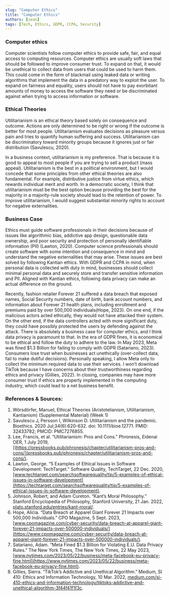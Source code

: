 ```yaml
---
slug: "Computer Ethics"
title: "Computer Ethics"
authors: [sean]
tags: [Tech, Ethics, GDPR, CCPA, Security] 
---
```



### Computer ethics

Computer scientists follow computer ethics to provide safe, fair, and equal access to computing resources. Computer ethics are usually soft laws that should be followed to improve consumer trust. To expand on that, it would be unethical to collect data from users that could be used to harm them. This could come in the form of blackmail using leaked data or writing algorithms that implement the data in a predatory way to exploit the user. To expand on fairness and equality, users should not have to pay exorbitant amounts of money to access the software they need or be discriminated against when trying to access information or software.
 
### Ethical Theories 

Utilitarianism is an ethical theory based solely on consequence and outcome. Actions are only determined to be right or wrong if the outcome is better for most people. Utilitarianism evaluates decisions as pleasure versus pain and tries to quantify human suffering and success. Utilitarianism can be discriminatory toward minority groups because it ignores just or fair distribution (Savulescu, 2020). 

In a business context, utilitarianism is my preference. That is because it is good to appeal to most people if you are trying to sell a product (mass appeal). Utilitarianism is the best in a political environment, but I would concede that some principles from other ethical theories are also fundamental. For example, distributive justice from virtue ethics, which rewards individual merit and worth. In a democratic society, I think that utilitarianism must be the best option because providing the best for the majority in a majority-rule society should lead to the retention of power.  To improve utilitarianism, I would suggest substantial minority rights to account for negative externalities. 

### Business Case 

Ethics must guide software professionals in their decisions because of issues like algorithmic bias, addictive app design, questionable data ownership, and poor security and protection of personally identifiable information (PII) (Lawton, 2020). Computer science professionals should create software with some intention and consequence in mind and understand the negative externalities that may arise. These issues are best solved by following Kantian ethics. With GDPR and CCPA in mind, when personal data is collected with duty in mind, businesses should collect minimal personal data and securely store and transfer sensitive information and PII. Aligned with Kantian ethics, following data privacy can make an actual difference on the ground.

Recently, fashion retailer Forever 21 suffered a data breach that exposed names, Social Security numbers, date of birth, bank account numbers, and information about Forever 21 health plans, including enrollment and premiums paid by over 500,000 individuals(Hope, 2023). On one end, if the malicious actors acted ethically, they would not have attacked their system. On the other end, if the data controllers acted with more significant duty, they could have possibly protected the users by defending against the attack. There is absolutely a business case for computer ethics, and I think data privacy is paramount to that. In the era of GDPR fines, it is economical to be ethical and follow the duty to adhere to the law. In May 2023, Meta was fined $1.3 Billion for failing to comply with GDPR (Satariano, 2023). Consumers lose trust when businesses act unethically (over-collect data, fail to make dutiful decisions). Personally speaking, I allow Meta only to collect the minimum required data to use their services. I won’t download TikTok because I have concerns about their trustworthiness regarding ethics and privacy (Gillies, 2022). In closing, companies may have more consumer trust if ethics are properly implemented in the computing industry, which could lead to a net business benefit. 



### References & Sources: 

1. Wörsdörfer, Manuel, Ethical Theories (Aristotelianism, Utilitarianism, Kantianism) (Supplemental Material) (Week 1)
2. Savulescu J, Persson I, Wilkinson D. Utilitarianism and the pandemic. Bioethics. 2020 Jul;34(6):620-632. doi: 10.1111/bioe.12771. PMID: 32433782; PMCID: PMC7276855.
3. Lee, Francis, et al. “Utilitarianism: Pros and Cons.” Phronesis, Eidenai OER, 1 July 2019, [(https://pressbooks.pub/phronesis/chapter/utilitarianism-pros-and-cons/](pressbooks.pub/phronesis/chapter/utilitarianism-pros-and-cons/).
4. Lawton, George. “5 Examples of Ethical Issues in Software Development: TechTarget.” Software Quality, TechTarget, 22 Dec. 2020, [www.techtarget.com/searchsoftwarequality/tip/5-examples-of-ethical-issues-in-software-development](https://techtarget.com/searchsoftwarequality/tip/5-examples-of-ethical-issues-in-software-development).
5. Johnson, Robert, and Adam Cureton. “Kant’s Moral Philosophy.” Stanford Encyclopedia of Philosophy, Stanford University, 21 Jan. 2022, [plato.stanford.edu/entries/kant-moral/](https://plato.stanford.edu/entries/kant-moral/).
6. Hope, Alicia. “Data Breach at Apparel Giant Forever 21 Impacts over 500,000 Individuals.” CPO Magazine, 5 Sept. 2023, [www.cpomagazine.com/cyber-security/data-breach-at-apparel-giant-forever-21-impacts-over-500000-individuals/](https://www.cpomagazine.com/cyber-security/data-breach-at-apparel-giant-forever-21-impacts-over-500000-individuals/).
7. Satariano, Adam. “Meta Fined $1.3 Billion for Violating E.U. Data Privacy Rules.” The New York Times, The New York Times, 22 May 2023, [www.nytimes.com/2023/05/22/business/meta-facebook-eu-privacy-fine.html](https://www.nytimes.com/2023/05/22/business/meta-facebook-eu-privacy-fine.html).
8. Gillies, Sierra. “TikTok’s Addictive and Unethical Algorithm.” Medium, SI 410: Ethics and Information Technology, 10 Mar. 2022, [medium.com/si-410-ethics-and-information-technology/tiktoks-addictive-and-unethical-algorithm-3f44f41f1f3c](https://medium.com/si-410-ethics-and-information-technology/tiktoks-addictive-and-unethical-algorithm-3f44f41f1f3c).